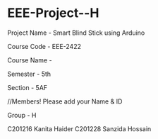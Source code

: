 # EEE-Project--H

Project Name - Smart Blind Stick using Arduino

Course Code - EEE-2422

Course Name - 

Semester - 5th

Section - 5AF

//Members! Please add your Name & ID 

Group - H

C201216 Kanita Haider
C201228 Sanzida Hossain
